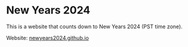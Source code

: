 # New Years 2024
This is a website that counts down to New Years 2024 (PST time zone).

Website: [newyears2024.github.io](https://newyears2024.github.io)
